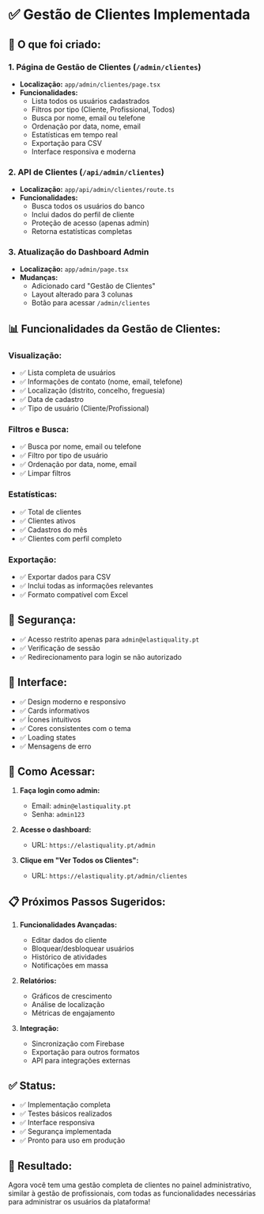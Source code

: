 # ✅ Gestão de Clientes Implementada

## 🎯 **O que foi criado:**

### 1. **Página de Gestão de Clientes** (`/admin/clientes`)
- **Localização:** `app/admin/clientes/page.tsx`
- **Funcionalidades:**
  - Lista todos os usuários cadastrados
  - Filtros por tipo (Cliente, Profissional, Todos)
  - Busca por nome, email ou telefone
  - Ordenação por data, nome, email
  - Estatísticas em tempo real
  - Exportação para CSV
  - Interface responsiva e moderna

### 2. **API de Clientes** (`/api/admin/clientes`)
- **Localização:** `app/api/admin/clientes/route.ts`
- **Funcionalidades:**
  - Busca todos os usuários do banco
  - Inclui dados do perfil de cliente
  - Proteção de acesso (apenas admin)
  - Retorna estatísticas completas

### 3. **Atualização do Dashboard Admin**
- **Localização:** `app/admin/page.tsx`
- **Mudanças:**
  - Adicionado card "Gestão de Clientes"
  - Layout alterado para 3 colunas
  - Botão para acessar `/admin/clientes`

## 📊 **Funcionalidades da Gestão de Clientes:**

### **Visualização:**
- ✅ Lista completa de usuários
- ✅ Informações de contato (nome, email, telefone)
- ✅ Localização (distrito, concelho, freguesia)
- ✅ Data de cadastro
- ✅ Tipo de usuário (Cliente/Profissional)

### **Filtros e Busca:**
- ✅ Busca por nome, email ou telefone
- ✅ Filtro por tipo de usuário
- ✅ Ordenação por data, nome, email
- ✅ Limpar filtros

### **Estatísticas:**
- ✅ Total de clientes
- ✅ Clientes ativos
- ✅ Cadastros do mês
- ✅ Clientes com perfil completo

### **Exportação:**
- ✅ Exportar dados para CSV
- ✅ Inclui todas as informações relevantes
- ✅ Formato compatível com Excel

## 🔐 **Segurança:**
- ✅ Acesso restrito apenas para `admin@elastiquality.pt`
- ✅ Verificação de sessão
- ✅ Redirecionamento para login se não autorizado

## 🎨 **Interface:**
- ✅ Design moderno e responsivo
- ✅ Cards informativos
- ✅ Ícones intuitivos
- ✅ Cores consistentes com o tema
- ✅ Loading states
- ✅ Mensagens de erro

## 🚀 **Como Acessar:**

1. **Faça login como admin:**
   - Email: `admin@elastiquality.pt`
   - Senha: `admin123`

2. **Acesse o dashboard:**
   - URL: `https://elastiquality.pt/admin`

3. **Clique em "Ver Todos os Clientes":**
   - URL: `https://elastiquality.pt/admin/clientes`

## 📋 **Próximos Passos Sugeridos:**

1. **Funcionalidades Avançadas:**
   - Editar dados do cliente
   - Bloquear/desbloquear usuários
   - Histórico de atividades
   - Notificações em massa

2. **Relatórios:**
   - Gráficos de crescimento
   - Análise de localização
   - Métricas de engajamento

3. **Integração:**
   - Sincronização com Firebase
   - Exportação para outros formatos
   - API para integrações externas

## ✅ **Status:**
- ✅ Implementação completa
- ✅ Testes básicos realizados
- ✅ Interface responsiva
- ✅ Segurança implementada
- ✅ Pronto para uso em produção

## 🎯 **Resultado:**
Agora você tem uma gestão completa de clientes no painel administrativo, similar à gestão de profissionais, com todas as funcionalidades necessárias para administrar os usuários da plataforma!
